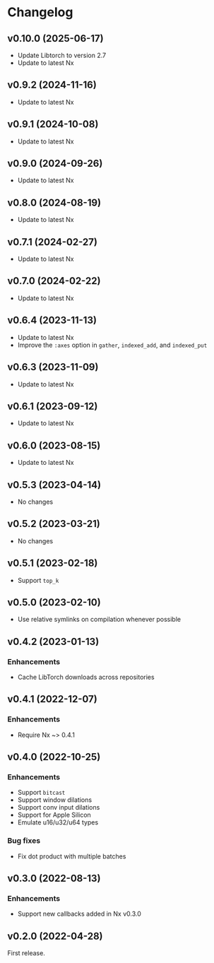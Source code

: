 # Changelog

## v0.10.0 (2025-06-17)

  * Update Libtorch to version 2.7
  * Update to latest Nx

## v0.9.2 (2024-11-16)

  * Update to latest Nx

## v0.9.1 (2024-10-08)

  * Update to latest Nx

## v0.9.0 (2024-09-26)

  * Update to latest Nx

## v0.8.0 (2024-08-19)

  * Update to latest Nx

## v0.7.1 (2024-02-27)

  * Update to latest Nx

## v0.7.0 (2024-02-22)

  * Update to latest Nx

## v0.6.4 (2023-11-13)

  * Update to latest Nx
  * Improve the `:axes` option in `gather`, `indexed_add`, and `indexed_put`

## v0.6.3 (2023-11-09)

  * Update to latest Nx

## v0.6.1 (2023-09-12)

  * Update to latest Nx

## v0.6.0 (2023-08-15)

  * Update to latest Nx

## v0.5.3 (2023-04-14)

  * No changes

## v0.5.2 (2023-03-21)

  * No changes

## v0.5.1 (2023-02-18)

  * Support `top_k`

## v0.5.0 (2023-02-10)

  * Use relative symlinks on compilation whenever possible

## v0.4.2 (2023-01-13)

### Enhancements

  * Cache LibTorch downloads across repositories

## v0.4.1 (2022-12-07)

### Enhancements

  * Require Nx ~> 0.4.1

## v0.4.0 (2022-10-25)

### Enhancements

  * Support `bitcast`
  * Support window dilations
  * Support conv input dilations
  * Support for Apple Silicon
  * Emulate u16/u32/u64 types

### Bug fixes

  * Fix dot product with multiple batches

## v0.3.0 (2022-08-13)

### Enhancements

  * Support new callbacks added in Nx v0.3.0

## v0.2.0 (2022-04-28)

First release.
